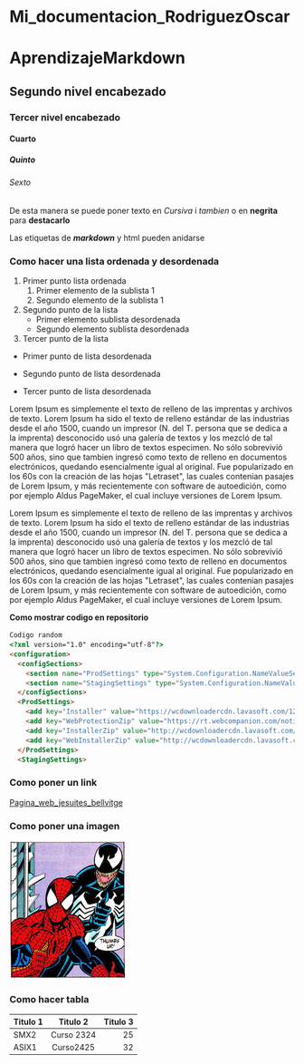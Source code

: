 # Mi_documentacion_RodriguezOscar
# AprendizajeMarkdown
## Segundo nivel encabezado
### Tercer nivel encabezado
#### Cuarto
##### Quinto
###### Sexto

De esta manera se puede poner texto en *Cursiva* i _tambien_ o en **negrita** para __destacarlo__

Las etiquetas de **_markdown_** y html pueden anidarse

### Como hacer una lista ordenada y desordenada

1. Primer punto lista ordenada
    1. Primer elemento de la sublista 1
    2. Segundo elemento de la sublista 1
2. Segundo punto de la lista
    * Primer elemento sublista desordenada
    * Segundo elemento sublista desordenada
3. Tercer punto de la lista

* Primer punto de lista desordenada
- Segundo punto de lista desordenada
+ Tercer punto de lista desordenada

Lorem Ipsum es simplemente el texto de relleno de las imprentas y archivos de texto. Lorem Ipsum ha sido el texto de relleno estándar de las industrias desde el año 1500, cuando un impresor (N. del T. persona que se dedica a la imprenta) desconocido usó una galería de textos y los mezcló de tal manera que logró hacer un libro de textos especimen. No sólo sobrevivió 500 años, sino que tambien ingresó como texto de relleno en documentos electrónicos, quedando esencialmente igual al original. Fue popularizado en los 60s con la creación de las hojas "Letraset", las cuales contenian pasajes de Lorem Ipsum, y más recientemente con software de autoedición, como por ejemplo Aldus PageMaker, el cual incluye versiones de Lorem Ipsum.

Lorem Ipsum es simplemente el texto de relleno de las imprentas y archivos de texto. Lorem Ipsum ha sido el texto de relleno estándar de las industrias desde el año 1500, cuando un impresor (N. del T. persona que se dedica a la imprenta) desconocido usó una galería de textos y los mezcló de tal manera que logró hacer un libro de textos especimen. No sólo sobrevivió 500 años, sino que tambien ingresó como texto de relleno en documentos electrónicos, quedando esencialmente igual al original. Fue popularizado en los 60s con la creación de las hojas "Letraset", las cuales contenian pasajes de Lorem Ipsum, y más recientemente con software de autoedición, como por ejemplo Aldus PageMaker, el cual incluye versiones de Lorem Ipsum.

__Como mostrar codigo en repositorio__
``` html
Codigo random
<?xml version="1.0" encoding="utf-8"?>
<configuration>
  <configSections>
    <section name="ProdSettings" type="System.Configuration.NameValueSectionHandler"/>
    <section name="StagingSettings" type="System.Configuration.NameValueSectionHandler"/>
  </configSections>
  <ProdSettings>
    <add key="Installer" value="https://wcdownloadercdn.lavasoft.com/12.1.3.1037/WCInstaller.exe"/>
    <add key="WebProtectionZip" value="https://rt.webcompanion.com/notifications/download/rt/dci/latest/Webprotection.zip"/>
    <add key="InstallerZip" value="http://wcdownloadercdn.lavasoft.com/12.1.3.1037/WebCompanion-12.1.3.1037-prod.zip"/>
    <add key="WebInstallerZip" value="http://wcdownloadercdn.lavasoft.com/12.1.3.1037/webinstaller-12.1.3.1037-prod.zip"/>
  </ProdSettings>
  <StagingSettings>

```
### Como poner un link

[Pagina_web_jesuites_bellvitge](https://srv.net.fje.edu/lg/AccesNetInfantil/#/LOGINNET "Titulo opcional")

### Como poner una imagen

![Textoalternativo](https://github.com/OscarRodriguez90/AprendizajeMarkdown/blob/main/descarga.jpg "Titulo opcional")

### Como hacer tabla 

|Titulo 1 | Titulo 2 | Titulo 3 |
|-----------|:-------------:|------------:|
|SMX2 |Curso 2324|25|
|ASIX1|Curso2425|32|
